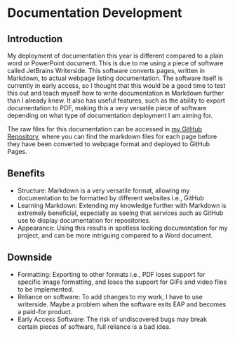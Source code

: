 # Documentation Development
<show-structure depth="2" />

## Introduction

My deployment of documentation this year is different compared to a plain word or PowerPoint document. This is due to me using
a piece of software called JetBrains Writerside. This software converts pages, written in Markdown, to actual webpage listing documentation.
The software itself is currently in early access, so I thought that this would be a good time to test this out and teach myself how to write 
documentation in Markdown further than I already knew. It also has useful features, such as the ability to export documentation to PDF, making this
a very versatile piece of software depending on what type of documentation deployment I am aiming for.

The raw files for this documentation can be accessed in [my GitHub Repository](https://github.com/Kuritsu243/FMP_Documentation), where you can 
find the markdown files for each page before they have been converted to webpage format and deployed to GitHub Pages. 

## Benefits

- Structure: Markdown is a very versatile format, allowing my documentation to be formatted by different websites i.e., GitHub
- Learning Markdown: Extending my knowledge further with Markdown is extremely beneficial, especially as seeing that services such as GitHub use to display documentation for repositories.
- Appearance: Using this results in spotless looking documentation for my project, and can be more intriguing compared to a Word document.

## Downside

- Formatting: Exporting to other formats i.e., PDF loses support for specific image formatting, and loses the support for GIFs and video files to be implemented.
- Reliance on software: To add changes to my work, I have to use writerside. Maybe a problem when the software exits EAP and becomes a paid-for product.
- Early Access Software: The risk of undiscovered bugs may break certain pieces of software, full reliance is a bad idea.